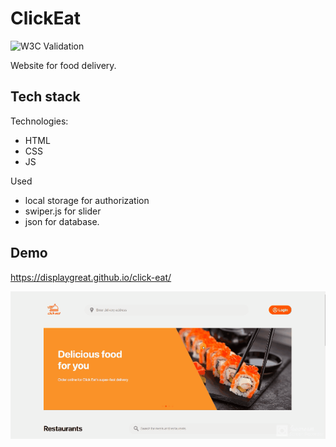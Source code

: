 # ClickEat

![W3C Validation](https://img.shields.io/w3c-validation/html?targetUrl=https%3A%2F%2Fdisplaygreat.github.io%2Fclick-eat%2F)

Website for food delivery.

## Tech stack

Technologies:
 - HTML
 - CSS
 - JS

Used
- local storage for authorization
- swiper.js for slider
- json for database.


## Demo

https://displaygreat.github.io/click-eat/

[![Click-Eat-HTML-CSS-JS](https://github.com/displaygreat/displaygreat/blob/main/Click-Eat.gif)](https://youtu.be/Gr_gfJRGY-o)
